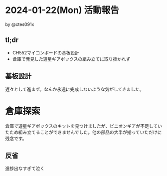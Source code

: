 # 2024-01-22(Mon) 活動報告

by @ctes091x

## tl;dr
- CH552マイコンボードの基板設計
- 倉庫で発見した遊星ギアボックスの組み立てに取り掛かれず

## 基板設計
遅々として進まず。なんか永遠に完成しないような気がしてきました。

# 倉庫探索
倉庫で遊星ギアボックスのキットを見つけましたが、ピニオンギアが不足していたため組み立てることができませんでした。他の部品の大半が揃っていただけに残念です。

## 反省
進捗出なすぎて泣く